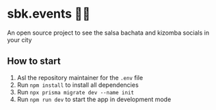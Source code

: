 # sbk.events 💃🕺

An open source project to see the salsa bachata and kizomba socials in your city

## How to start

1. Asl the repository maintainer for the `.env` file
1. Run `npm install` to install all dependencies
2. Run `npx prisma migrate dev --name init`
2. Run `npm run dev` to start the app in development mode
